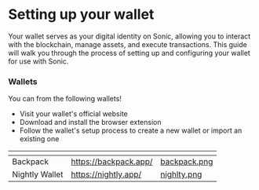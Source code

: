 # Setting up your wallet

Your wallet serves as your digital identity on Sonic, allowing you to interact with the blockchain, manage assets, and execute transactions. This guide will walk you through the process of setting up and configuring your wallet for use with Sonic.

### Wallets

You can from the following wallets!

* Visit your wallet's official website
* Download and install the browser extension
* Follow the wallet's setup process to create a new wallet or import an existing one

<table data-view="cards"><thead><tr><th></th><th data-type="content-ref"></th><th data-hidden data-card-cover data-type="files"></th></tr></thead><tbody><tr><td>Backpack</td><td><a href="https://backpack.app/">https://backpack.app/</a></td><td><a href="../../.gitbook/assets/backpack.png">backpack.png</a></td></tr><tr><td>Nightly Wallet</td><td><a href="https://nightly.app/">https://nightly.app/</a></td><td><a href="../../.gitbook/assets/nighlty.png">nighlty.png</a></td></tr></tbody></table>

